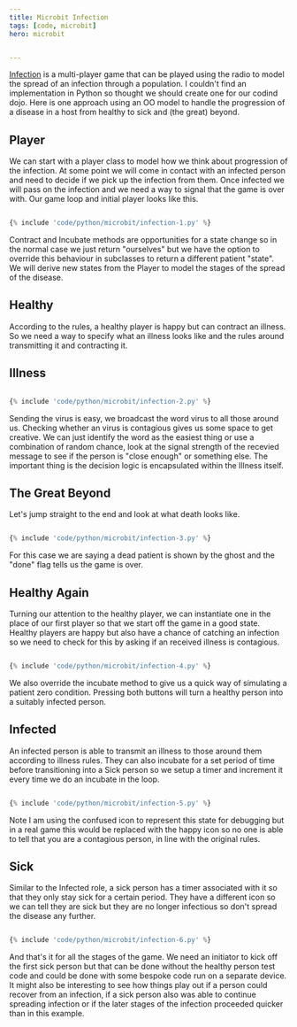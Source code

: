```yaml
---
title: Microbit Infection
tags: [code, microbit]
hero: microbit


---
```


<a href="https://makecode.microbit.org/projects/infection">Infection</a> is a multi-player game that can be played
using the radio to model the spread of an infection through a population. I couldn't find an implementation in
Python so thought we should create one for our codind dojo. Here is one approach using an OO model to handle the
progression of a disease in a host from healthy to sick and (the great) beyond.

## Player

We can start with a player class to model how we think about progression of the infection. At some point we will come in contact
with an infected person and need to decide if we pick up the infection from them. Once infected we will pass on the infection and
we need a way to signal that the game is over with. Our game loop and initial player looks like this.

```python

{% include 'code/python/microbit/infection-1.py' %}

```

Contract and Incubate methods are opportunities for a state change so in the normal case we just return "ourselves" but we have the
option to override this behaviour in subclasses to return a different patient "state". We will derive new states from the Player to
model the stages of the spread of the disease.

## Healthy

According to the rules, a healthy player is happy but can contract an illness. So we need a way to specify what an illness
looks like and the rules around transmitting it and contracting it.

## Illness

```python

{% include 'code/python/microbit/infection-2.py' %}

```

Sending the virus is easy, we broadcast the word virus to all those around us. Checking whether an virus is contagious gives us
some space to get creative. We can just identify the word as the easiest thing or use a combination of random chance, look at the
signal strength of the recevied message to see if the person is "close enough" or something else. The important thing is the
decision logic is encapsulated within the Illness itself.

## The Great Beyond

Let's jump straight to the end and look at what death looks like.

```python

{% include 'code/python/microbit/infection-3.py' %}

```

For this case we are saying a dead patient is shown by the ghost and the "done" flag tells us the game is over.

## Healthy Again

Turning our attention to the healthy player, we can instantiate one in the place of our first player so that we
start off the game in a good state. Healthy players are happy but also have a chance of catching an infection so we
need to check for this by asking if an received illness is contagious.

```python

{% include 'code/python/microbit/infection-4.py' %}

```

We also override the incubate method to give us a quick way of simulating a patient zero condition. Pressing both
buttons will turn a healthy person into a suitably infected person.

## Infected

An infected person is able to transmit an illness to those around them according to illness rules. They can also
incubate for a set period of time before transitioning into a Sick person so we setup a timer and increment it
every time we do an incubate in the loop.

```python

{% include 'code/python/microbit/infection-5.py' %}

```

Note I am using the confused icon to represent this state for debugging but in a real game this would be replaced with
the happy icon so no one is able to tell that you are a contagious person, in line with the original rules.

## Sick

Similar to the Infected role, a sick person has a timer associated with it so that they only stay sick for a certain period.
They have a different icon so we can tell they are sick but they are no longer infectious so don't spread the disease any
further.

```python

{% include 'code/python/microbit/infection-6.py' %}

```

And that's it for all the stages of the game. We need an initiator to kick off the first sick person but that can be done
without the healthy person test code and could be done with some bespoke code run on a separate device. It might also be
interesting to see how things play out if a person could recover from an infection, if a sick person also was able to continue
spreading infection or if the later stages of the infection proceeded quicker than in this example.
